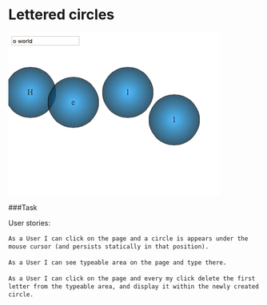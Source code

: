 # Lettered circles

![Picture 1](css/view.png)

###Task

User stories:

```
As a User I can click on the page and a circle is appears under the mouse cursor (and persists statically in that position).

As a User I can see typeable area on the page and type there.

As a User I can click on the page and every my click delete the first letter from the typeable area, and display it within the newly created circle.
